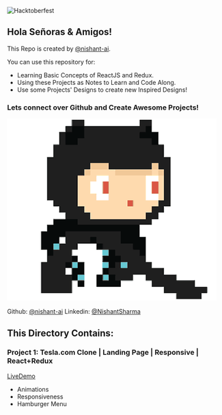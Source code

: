 ![Hacktoberfest](https://cdn.dribbble.com/users/224485/screenshots/1960538/solar-system_1.gif)

## Hola Señoras & Amigos!

This Repo is created by [@nishant-ai](https://github.com/nishant-ai).

You can use this repository for:

- Learning Basic Concepts of ReactJS and Redux.
- Using these Projects as Notes to Learn and Code Along.
- Use some Projects' Designs to create new Inspired Designs!

### Lets connect over Github and Create Awesome Projects!

![Github](https://raw.githubusercontent.com/martinfoakes/martinfoakes/master/octarun.gif)

Github: [@nishant-ai](https://github.com/nishant-ai)
Linkedin: [@NishantSharma](https://www.linkedin.com/in/nishantsh20/)

## This Directory Contains:

### Project 1: Tesla.com Clone | Landing Page | Responsive | React+Redux

[LiveDemo](https://tesla-clone-nishant.netlify.app/)

- Animations
- Responsiveness
- Hamburger Menu
